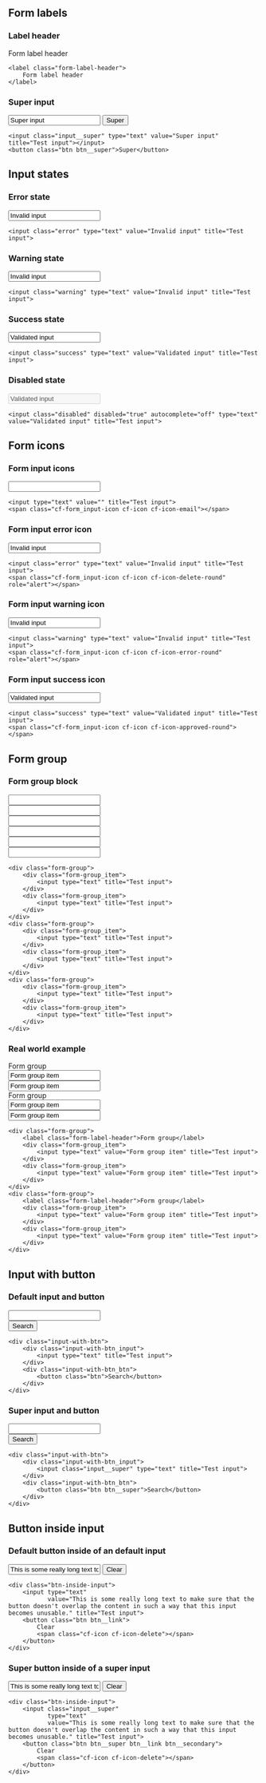 ## Form labels

### Label header

<label class="form-label-header">
    Form label header
</label>

```
<label class="form-label-header">
    Form label header
</label>
```

### Super input

<input class="input__super" type="text" value="Super input" title="Test input"></input>
<button class="btn btn__super">Super</button>

```
<input class="input__super" type="text" value="Super input" title="Test input"></input>
<button class="btn btn__super">Super</button>
```

## Input states

### Error state

<input class="error" type="text" value="Invalid input" title="Test input">

```
<input class="error" type="text" value="Invalid input" title="Test input">
```

### Warning state

<input class="warning" type="text" value="Invalid input" title="Test input">

```
<input class="warning" type="text" value="Invalid input" title="Test input">
```

### Success state

<input class="success" type="text" value="Validated input" title="Test input">

```
<input class="success" type="text" value="Validated input" title="Test input">
```

### Disabled state

<input class="disabled" disabled="true" autocomplete="off" type="text" value="Validated input" title="Test input">

```
<input class="disabled" disabled="true" autocomplete="off" type="text" value="Validated input" title="Test input">
```

## Form icons

### Form input icons

<input type="text" value="" title="Test input">
<span class="cf-form_input-icon cf-icon cf-icon-email"></span>

```
<input type="text" value="" title="Test input">
<span class="cf-form_input-icon cf-icon cf-icon-email"></span>
```

### Form input error icon

<input class="error" type="text" value="Invalid input" title="Test input">
<span class="cf-form_input-icon cf-icon cf-icon-delete-round" role="alert"></span>

```
<input class="error" type="text" value="Invalid input" title="Test input">
<span class="cf-form_input-icon cf-icon cf-icon-delete-round" role="alert"></span>
```

### Form input warning icon

<input class="warning" type="text" value="Invalid input" title="Test input">
<span class="cf-form_input-icon cf-icon cf-icon-error-round" role="alert"></span>

```
<input class="warning" type="text" value="Invalid input" title="Test input">
<span class="cf-form_input-icon cf-icon cf-icon-error-round" role="alert"></span>
```

### Form input success icon

<input class="success" type="text" value="Validated input" title="Test input">
<span class="cf-form_input-icon cf-icon cf-icon-approved-round"></span>

```
<input class="success" type="text" value="Validated input" title="Test input">
<span class="cf-form_input-icon cf-icon cf-icon-approved-round"></span>
```

## Form group

### Form group block

<div class="form-group">
    <div class="form-group_item">
        <input type="text" title="Test input">
    </div>
    <div class="form-group_item">
        <input type="text" title="Test input">
    </div>
</div>
<div class="form-group">
    <div class="form-group_item">
        <input type="text" title="Test input">
    </div>
    <div class="form-group_item">
        <input type="text" title="Test input">
    </div>
</div>
<div class="form-group">
    <div class="form-group_item">
        <input type="text" title="Test input">
    </div>
    <div class="form-group_item">
        <input type="text" title="Test input">
    </div>
</div>

```
<div class="form-group">
    <div class="form-group_item">
        <input type="text" title="Test input">
    </div>
    <div class="form-group_item">
        <input type="text" title="Test input">
    </div>
</div>
<div class="form-group">
    <div class="form-group_item">
        <input type="text" title="Test input">
    </div>
    <div class="form-group_item">
        <input type="text" title="Test input">
    </div>
</div>
<div class="form-group">
    <div class="form-group_item">
        <input type="text" title="Test input">
    </div>
    <div class="form-group_item">
        <input type="text" title="Test input">
    </div>
</div>
```

### Real world example

<div class="form-group">
    <label class="form-label-header">Form group</label>
    <div class="form-group_item">
        <input type="text" value="Form group item" title="Test input">
    </div>
    <div class="form-group_item">
        <input type="text" value="Form group item" title="Test input">
    </div>
</div>
<div class="form-group">
    <label class="form-label-header">Form group</label>
    <div class="form-group_item">
        <input type="text" value="Form group item" title="Test input">
    </div>
    <div class="form-group_item">
        <input type="text" value="Form group item" title="Test input">
    </div>
</div>

```
<div class="form-group">
    <label class="form-label-header">Form group</label>
    <div class="form-group_item">
        <input type="text" value="Form group item" title="Test input">
    </div>
    <div class="form-group_item">
        <input type="text" value="Form group item" title="Test input">
    </div>
</div>
<div class="form-group">
    <label class="form-label-header">Form group</label>
    <div class="form-group_item">
        <input type="text" value="Form group item" title="Test input">
    </div>
    <div class="form-group_item">
        <input type="text" value="Form group item" title="Test input">
    </div>
</div>
```

## Input with button

### Default input and button

<div class="input-with-btn">
    <div class="input-with-btn_input">
        <input type="text" title="Test input">
    </div>
    <div class="input-with-btn_btn">
        <button class="btn">Search</button>
    </div>
</div>

```
<div class="input-with-btn">
    <div class="input-with-btn_input">
        <input type="text" title="Test input">
    </div>
    <div class="input-with-btn_btn">
        <button class="btn">Search</button>
    </div>
</div>
```

### Super input and button

<div class="input-with-btn">
    <div class="input-with-btn_input">
        <input class="input__super" type="text" title="Test input">
    </div>
    <div class="input-with-btn_btn">
        <button class="btn btn__super">Search</button>
    </div>
</div>

```
<div class="input-with-btn">
    <div class="input-with-btn_input">
        <input class="input__super" type="text" title="Test input">
    </div>
    <div class="input-with-btn_btn">
        <button class="btn btn__super">Search</button>
    </div>
</div>
```

## Button inside input

### Default button inside of an default input

<div class="btn-inside-input">
    <input type="text"
           value="This is some really long text to make sure that the button doesn't overlap the content in such a way that this input becomes unusable." title="Test input">
    <button class="btn btn__link">
        Clear
        <span class="cf-icon cf-icon-delete"></span>
    </button>
</div>

```
<div class="btn-inside-input">
    <input type="text"
           value="This is some really long text to make sure that the button doesn't overlap the content in such a way that this input becomes unusable." title="Test input">
    <button class="btn btn__link">
        Clear
        <span class="cf-icon cf-icon-delete"></span>
    </button>
</div>
```

### Super button inside of a super input

<div class="btn-inside-input">
    <input class="input__super"
           type="text"
           value="This is some really long text to make sure that the button doesn't overlap the content in such a way that this input becomes unusable." title="Test input">
    <button class="btn btn__super btn__link btn__secondary">
        Clear
        <span class="cf-icon cf-icon-delete"></span>
    </button>
</div>

```
<div class="btn-inside-input">
    <input class="input__super"
           type="text"
           value="This is some really long text to make sure that the button doesn't overlap the content in such a way that this input becomes unusable." title="Test input">
    <button class="btn btn__super btn__link btn__secondary">
        Clear
        <span class="cf-icon cf-icon-delete"></span>
    </button>
</div>
```
